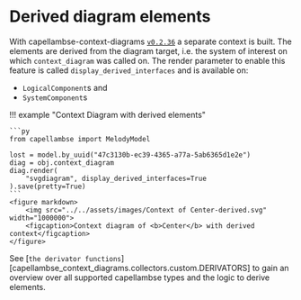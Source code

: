 <!--
 ~ SPDX-FileCopyrightText: Copyright DB InfraGO AG and the capellambse-context-diagrams contributors
 ~ SPDX-License-Identifier: Apache-2.0
 -->

# Derived diagram elements

With capellambse-context-diagrams
[`v0.2.36`](https://github.com/DSD-DBS/capellambse-context-diagrams/releases/tag/v0.2.36)
a separate context is built. The elements are derived from the diagram target,
i.e. the system of interest on which `context_diagram` was called on. The
render parameter to enable this feature is called `display_derived_interfaces`
and is available on:

-   `LogicalComponent`s and
-   `SystemComponent`s

!!! example "Context Diagram with derived elements"

    ```py
    from capellambse import MelodyModel

    lost = model.by_uuid("47c3130b-ec39-4365-a77a-5ab6365d1e2e")
    diag = obj.context_diagram
    diag.render(
        "svgdiagram", display_derived_interfaces=True
    ).save(pretty=True)
    ```
    <figure markdown>
        <img src="../../assets/images/Context of Center-derived.svg" width="1000000">
        <figcaption>Context diagram of <b>Center</b> with derived context</figcaption>
    </figure>

See [`the derivator
functions`][capellambse_context_diagrams.collectors.custom.DERIVATORS] to gain
an overview over all supported capellambse types and the logic to derive
elements.
